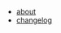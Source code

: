 <!-- _navbar.md -->
<!-- Template: - [displayText](destinationLink) -->

- [about](about.md "About")
- [changelog](changelog.md "Changelog")